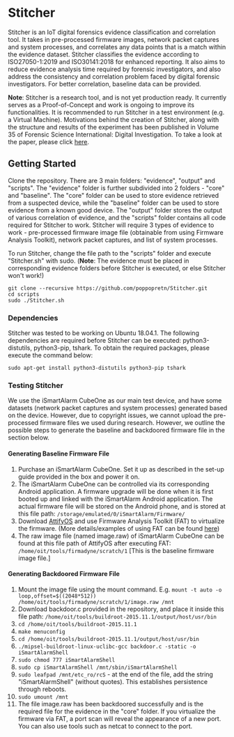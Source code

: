 # Stitcher

Stitcher is an IoT digital forensics evidence classification and correlation tool. It takes in pre-processed firmware images, network packet captures and system processes, and correlates any data points that is a match within the evidence dataset. Stitcher classifies the evidence according to ISO27050-1:2019 and ISO30141:2018 for enhanced reporting. It also aims to reduce evidence analysis time required by forensic investigators, and also address the consistency and correlation problem faced by digital forensic investigators. For better correlation, baseline data can be provided.

**Note**: Stitcher is a research tool, and is not yet production ready. It currently serves as a Proof-of-Concept and work is ongoing to improve its functionalities. It is recommended to run Stitcher in a test environment (e.g. a Virtual Machine). Motivations behind the creation of Stitcher, along with the structure and results of the experiment has been published in Volume 35 of Forensic Science International: Digital Investigation. To take a look at the paper, please click [here](https://doi.org/10.1016/j.fsidi.2020.301071).

## Getting Started

Clone the repository. There are 3 main folders: "evidence", "output" and "scripts". The "evidence" folder is further subdivided into 2 folders - "core" and "baseline". The "core" folder can be used to store evidence retrieved from a suspected device, while the "baseline" folder can be used to store evidence from a known good device. The "output" folder stores the output of various correlation of evidence, and the "scripts" folder contains all code required for Stitcher to work. 
Stitcher will require 3 types of evidence to work - pre-processed firmware image file (obtainable from using Firmware Analysis Toolkit), network packet captures, and list of system processes.

To run Stitcher, change the file path to the "scripts" folder and execute "Stitcher.sh" with sudo. (**Note**: The evidence must be placed in corresponding evidence folders before Stitcher is executed, or else Stitcher won't work!)
```
git clone --recursive https://github.com/poppopretn/Stitcher.git
cd scripts
sudo ./Stitcher.sh
```

### Dependencies
Stitcher was tested to be working on Ubuntu 18.04.1. The following dependencies are required before Stitcher can be executed: python3-distutils, python3-pip, tshark. To obtain the required packages, please execute the command below:
```
sudo apt-get install python3-distutils python3-pip tshark
```
### Testing Stitcher

We use the iSmartAlarm CubeOne as our main test device, and have some datasets (network packet captures and system processes) generated based on the device. However, due to copyright issues, we cannot upload the pre-processed firmware files we used during research. However, we outline the possible steps to generate the baseline and backdoored firmware file in the section below.

#### Generating Baseline Firmware File

1. Purchase an iSmartAlarm CubeOne. Set it up as described in the set-up guide provided in the box and power it on. 
2. The iSmartAlarm CubeOne can be controlled via its corresponding Android application. A firmware upgrade will be done when it is first booted up and linked with the iSmartAlarm Android application. The actual firmware file will be stored on the Android phone, and is stored at this file path: `/storage/emulated/0/iSmartAlarm/Firmware/`
3. Download [AttifyOS](https://github.com/adi0x90/attifyos) and use Firmware Analysis Toolkit (FAT) to virtualize the firmware. (More details/examples of using FAT can be found [here](https://poppopretn.com/2017/11/30/public-disclosure-firmware-vulnerabilities-in-ismartalarm-cubeone/))
4. The raw image file (named image.raw) of iSmartAlarm CubeOne can be found at this file path of AttifyOS after executing FAT: `/home/oit/tools/firmadyne/scratch/1` [This is the baseline firmware image file.]

#### Generating Backdoored Firmware File
1. Mount the image file using the mount command. E.g. `mount -t auto -o loop,offset=$((2048*512)) /home/oit/tools/firmadyne/scratch/1/image.raw /mnt`
2. Download backdoor.c provided in the repository, and place it inside this file path: `/home/oit/tools/buildroot-2015.11.1/output/host/usr/bin`
2. `cd /home/oit/tools/buildroot-2015.11.1`
3. `make menuconfig`
4. `cd /home/oit/tools/buildroot-2015.11.1/output/host/usr/bin`
5. `./mipsel-buildroot-linux-uclibc-gcc backdoor.c -static -o iSmartAlarmShell`
6. `sudo chmod 777 iSmartAlarmShell`
7. `sudo cp iSmartAlarmShell /mnt/sbin/iSmartAlarmShell`
8. `sudo leafpad /mnt/etc_ro/rcS` - at the end of the file, add the string "iSmartAlarmShell" (without quotes). This establishes persistence through reboots.
9. `sudo umount /mnt`
10. The file image.raw has been backdoored successfully and is the required file for the evidence in the "core" folder. If you virtualize the firmware via FAT, a port scan will reveal the appearance of a new port. You can also use tools such as netcat to connect to the port.

